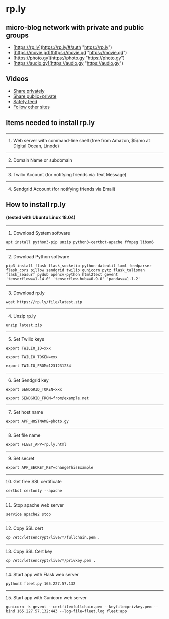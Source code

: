 # rp.ly

## micro-blog network with private and public groups

- [https://rp.ly](https://rp.ly/#/auth "https://rp.ly")
- [https://movie.gd](https://movie.gd "https://movie.gd")
- [https://photo.gy](https://photo.gy "https://photo.gy")
- [https://audio.gy](https://audio.gy "https://audio.gy")

## Videos

- [Share privately](https://rp.ly/file/demoprivate1.mp4 "Share privately")
- [Share public+private](https://rp.ly/file/demopublic1.mp4 "Share public+private")
- [Safety feed](https://rp.ly/file/demofilter1.mp4 "Safety feed")
- [Follow other sites](https://rp.ly/file/demonetwork1.mp4 "Follow other sites")

## Items needed to install rp.ly
####


------------------
1. Web server with command-line shell (free from Amazon, $5/mo at Digital Ocean, Linode)

------------------
2. Domain Name or subdomain

------------------
3. Twilio Account (for notifying friends via Text Message)

------------------
4. Sendgrid Account (for notifying friends via Email)


## How to install rp.ly
#### (tested with Ubuntu Linux 18.04)


------------------
1. Download System software

```apt install python3-pip unzip python3-certbot-apache ffmpeg libsm6```

------------------
2. Download Python software

```pip3 install flask flask_socketio python-dateutil lxml feedparser flask_cors pillow sendgrid twilio gunicorn pytz flask_talisman flask_seasurf pydub opencv-python html2text gevent 'tensorflow==1.14.0' 'tensorflow-hub==0.9.0' 'pandas==1.1.2'```

------------------
3. Download rp.ly

```wget https://rp.ly/file/latest.zip```

------------------
4. Unzip rp.ly

```unzip latest.zip```

------------------
5. Set Twilio keys

```export TWILIO_ID=xxx```

```export TWILIO_TOKEN=xxx```

```export TWILIO_FROM=1231231234```

------------------
6. Set Sendgrid key

```export SENDGRID_TOKEN=xxx```

```export SENDGRID_FROM=from@example.net```

------------------
7. Set host name

```export APP_HOSTNAME=photo.gy```

------------------
8. Set file name

```export FLEET_APP=rp.ly.html```

------------------
9. Set secret

```export APP_SECRET_KEY=changeThisExample```

------------------
10. Get free SSL certificate

```certbot certonly --apache```

------------------
11. Stop apache web server

```service apache2 stop```

------------------
12. Copy SSL cert

```cp /etc/letsencrypt/live/*/fullchain.pem .```

------------------
13. Copy SSL Cert key

```cp /etc/letsencrypt/live/*/privkey.pem .```

------------------
14. Start app with Flask web server

```python3 fleet.py 165.227.57.132```

------------------
15. Start app with Gunicorn web server

```gunicorn -k gevent --certfile=fullchain.pem --keyfile=privkey.pem --bind 165.227.57.132:443 --log-file=fleet.log fleet:app```








